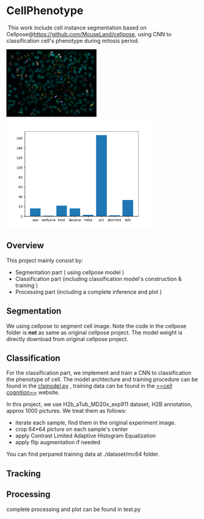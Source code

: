 # CellPhenotype

​	This work include cell instance segmentation based on Cellpose@https://github.com/MouseLand/cellpose, using CNN to classification cell's phenotype during mitosis period.

<img src="./out/0.png" alt="alt" style="zoom:23%;" /><img src="./out/static_0.png" alt="alt" style="zoom:60%;" />



## Overview

This project mainly consist by:

 -	Segmentation part ( using cellpose model )
 -	Classification part (including classification model's construction & training )
 -	Processing part (including a complete inference and plot )





## Segmentation 

We using cellpose to segment cell image. Note the code in the cellpose folder is **not** as same as original cellpose project. The model weight is directly download from original cellpose project.





## Classification

For the classification part, we implement and train a CNN to classification the phenotype of cell. The model archtecture and training procedure can be found in the [clsmodel.py](./clsmodel.py) ,  training data can be found in the [==cell cognition==](https://www.cellcognition-project.org/demo_data.html) website. 

In this project, we use H2b_aTub_MD20x_exp911 dataset, H2B annotation, approx 1000 pictures. We treat them as follows:

- iterate each sample, find them in the original experiment image.
- crop 64*64 picture on each sample's center
- apply Contrast Limited Adaptive Histogram Equalization 
- apply flip augmentation if needed

You can find perpared training data at ./dataset/mc64 folder.



## Tracking



## Processing

complete processing and plot can be found in test.py




